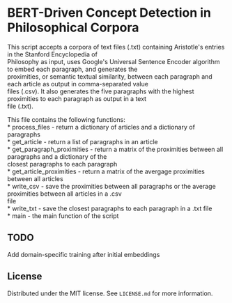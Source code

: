 # BERT-Driven Concept Detection in Philosophical Corpora

This script accepts a corpora of text files (.txt) containing Aristotle's entries in the Stanford Encyclopedia of  
Philosophy as input, uses Google's Universal Sentence Encoder algorithm to embed each paragraph, and generates the  
proximities, or semantic textual similarity, between each paragraph and each article as output in comma-separated value  
files (.csv). It also generates the five paragraphs with the highest proximities to each paragraph as output in a text  
file (.txt).  

This file contains the following functions:  
    * process_files - return a dictionary of articles and a dictionary of paragraphs  
    * get_article - return a list of paragraphs in an article  
    * get_paragraph_proximities - return a matrix of the proximities between all paragraphs and a dictionary of the  
                                  closest paragraphs to each paragraph  
    * get_article_proximities - return a matrix of the avergage proximities between all articles  
    * write_csv - save the proximities between all paragraphs or the average proximities between all articles in a .csv  
                  file  
    * write_txt - save the closest paragraphs to each paragraph in a .txt file  
    * main - the main function of the script  

## TODO

Add domain-specific training after initial embeddings

## License

Distributed under the MIT license. See ``LICENSE.md`` for more information.

